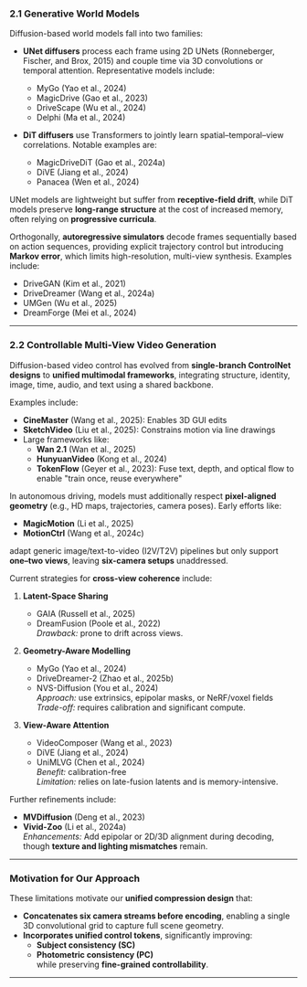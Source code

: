 
### 2.1 Generative World Models

Diffusion-based world models fall into two families:

- **UNet diffusers** process each frame using 2D UNets (Ronneberger, Fischer, and Brox, 2015) and couple time via 3D convolutions or temporal attention. Representative models include:
  - MyGo (Yao et al., 2024)
  - MagicDrive (Gao et al., 2023)
  - DriveScape (Wu et al., 2024)
  - Delphi (Ma et al., 2024)

- **DiT diffusers** use Transformers to jointly learn spatial–temporal–view correlations. Notable examples are:
  - MagicDriveDiT (Gao et al., 2024a)
  - DiVE (Jiang et al., 2024)
  - Panacea (Wen et al., 2024)

UNet models are lightweight but suffer from **receptive-field drift**, while DiT models preserve **long-range structure** at the cost of increased memory, often relying on **progressive curricula**.

Orthogonally, **autoregressive simulators** decode frames sequentially based on action sequences, providing explicit trajectory control but introducing **Markov error**, which limits high-resolution, multi-view synthesis. Examples include:

- DriveGAN (Kim et al., 2021)
- DriveDreamer (Wang et al., 2024a)
- UMGen (Wu et al., 2025)
- DreamForge (Mei et al., 2024)

---

### 2.2 Controllable Multi-View Video Generation

Diffusion-based video control has evolved from **single-branch ControlNet designs** to **unified multimodal frameworks**, integrating structure, identity, image, time, audio, and text using a shared backbone.

Examples include:

- **CineMaster** (Wang et al., 2025): Enables 3D GUI edits
- **SketchVideo** (Liu et al., 2025): Constrains motion via line drawings
- Large frameworks like:
  - **Wan 2.1** (Wan et al., 2025)
  - **HunyuanVideo** (Kong et al., 2024)
  - **TokenFlow** (Geyer et al., 2023): Fuse text, depth, and optical flow to enable "train once, reuse everywhere"

In autonomous driving, models must additionally respect **pixel-aligned geometry** (e.g., HD maps, trajectories, camera poses). Early efforts like:

- **MagicMotion** (Li et al., 2025)
- **MotionCtrl** (Wang et al., 2024c)

adapt generic image/text-to-video (I2V/T2V) pipelines but only support **one–two views**, leaving **six-camera setups** unaddressed.

Current strategies for **cross-view coherence** include:

1. **Latent-Space Sharing**  
   - GAIA (Russell et al., 2025)  
   - DreamFusion (Poole et al., 2022)  
   *Drawback:* prone to drift across views.

2. **Geometry-Aware Modelling**  
   - MyGo (Yao et al., 2024)  
   - DriveDreamer-2 (Zhao et al., 2025b)  
   - NVS-Diffusion (You et al., 2024)  
   *Approach:* use extrinsics, epipolar masks, or NeRF/voxel fields  
   *Trade-off:* requires calibration and significant compute.

3. **View-Aware Attention**  
   - VideoComposer (Wang et al., 2023)  
   - DiVE (Jiang et al., 2024)  
   - UniMLVG (Chen et al., 2024)  
   *Benefit:* calibration-free  
   *Limitation:* relies on late-fusion latents and is memory-intensive.

Further refinements include:

- **MVDiffusion** (Deng et al., 2023)
- **Vivid-Zoo** (Li et al., 2024a)  
*Enhancements:* Add epipolar or 2D/3D alignment during decoding, though **texture and lighting mismatches** remain.

---

### Motivation for Our Approach

These limitations motivate our **unified compression design** that:

- **Concatenates six camera streams before encoding**, enabling a single 3D convolutional grid to capture full scene geometry.
- **Incorporates unified control tokens**, significantly improving:
  - **Subject consistency (SC)**
  - **Photometric consistency (PC)**  
while preserving **fine-grained controllability**.

--- 


